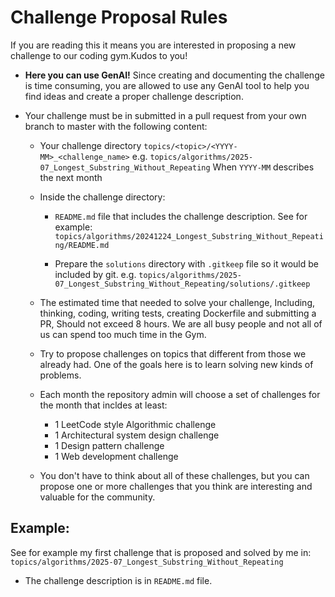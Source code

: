 # Challenge Proposal Rules

If you are reading this it means you are interested in proposing a new challenge to our coding gym.Kudos to you!

- **Here you can use GenAI!** Since creating and documenting the challenge is time consuming, you are allowed to use any GenAI tool to help you find ideas and create a proper challenge description.

- Your challenge must be in submitted in a pull request from your own branch to master with the following content:
    - Your challenge directory `topics/<topic>/<YYYY-MM>_<challenge_name>`
    e.g. `topics/algorithms/2025-07_Longest_Substring_Without_Repeating`
    When `YYYY-MM` describes the next month

    - Inside the challenge directory:
        - `README.md` file that includes the challenge description. See for example: 
        `topics/algorithms/20241224_Longest_Substring_Without_Repeating/README.md`

        - Prepare the `solutions` directory with `.gitkeep` file so it would be included by git.
        e.g. `topics/algorithms/2025-07_Longest_Substring_Without_Repeating/solutions/.gitkeep`

    - The estimated time that needed to solve your challenge, Including, thinking, coding, writing tests, creating Dockerfile and submitting a PR, Should not exceed 8 hours. We are all busy people and not all of us can spend too much time in the Gym. 

    - Try to propose challenges on topics that different from those we already had. One of the goals here is to learn solving new kinds of problems. 

    - Each month the repository admin will choose a set of challenges for the month that incldes at least:
        - 1 LeetCode style Algorithmic challenge
        - 1 Architectural system design challenge
        - 1 Design pattern challenge
        - 1 Web development challenge

    - You don't have to think about all of these challenges, but you can propose one or more challenges that you think are interesting and valuable for the community.
    
## Example: 

See for example my first challenge that is proposed and solved by me in:
`topics/algorithms/2025-07_Longest_Substring_Without_Repeating`
- The challenge description is in `README.md` file.